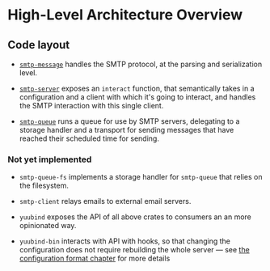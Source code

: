 # High-Level Architecture Overview

## Code layout

- [`smtp-message`](https://ekleog.github.io/yuubind/dev-doc/smtp_message/index.html)
handles the SMTP protocol, at the parsing and serialization level.

- [`smtp-server`](https://ekleog.github.io/yuubind/dev-doc/smtp_server/index.html)
exposes an `interact` function, that semantically takes in a
configuration and a client with which it's going to interact, and
handles the SMTP interaction with this single client.

- [`smtp-queue`](https://ekleog.github.io/yuubind/dev-doc/smtp_queue/index.html)
runs a queue for use by SMTP servers, delegating to a storage handler
and a transport for sending messages that have reached their scheduled
time for sending.

### Not yet implemented

- `smtp-queue-fs` implements a storage handler for `smtp-queue` that
relies on the filesystem.

- `smtp-client` relays emails to external email servers.

- `yuubind` exposes the API of all above crates to consumers an an
more opinionated way.

- `yuubind-bin` interacts with API with hooks, so that changing the
configuration does not require rebuilding the whole server — see [the
configuration format chapter](./configuration_format.md) for more
details
